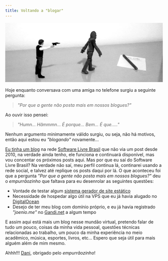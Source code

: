 ```yaml
---
title: Voltando a "blogar"
---
```


![Han Solo apontando uma arma para Chewbacca](/files/han-solo-e-chewbacca-blog.jpg)

Hoje enquanto conversava com uma amiga no telefone surgiu a seguinte pergunta:

> _"Por que a gente não posta mais em nossos blogues?"_

Ao ouvir isso pensei:

> _"Humn... Hâmmmn... É porque... Bem... É que....."_

Nenhum argumento minimamente válido surgiu, ou seja, não há motivos, então aqui
estou eu _"blogando"_ novamente...

[Eu tinha um blog](http://softwarelivre.org/joenio) na rede [Software Livre
Brasil](http://softwarelivre.org) que não via um post desde 2010, na verdade
ainda tenho, ele funciona e continuará disponível, mas vou concentar os
próximos posts aqui. Mas por que eu saí do Software Livre Brasil? Na verdade
não saí, meu perfil continua lá, continarei usando a rede social, e talvez até
replique os posts daqui por lá. O que aconteceu foi que a pergunta _"Por que a
gente não posta mais em nossos blogues?"_ deu o _empurrãozinho_ que faltava
para eu desenrolar as seguintes questões:

* Vontade de testar algum [sistema gerador de site estático](http://www.staticgen.com)
* Necessidade de hospedar algo útil na VPS que eu já havia alugado no [DigitalOcean](http://www.digitalocean.com)
* Desejo de ter meu blog com domínio próprio, e eu já havia registrado _"joenio.me"_ no [Gandi.net](http://gandi.net) a algum tempo

E assim aqui está mais um blog nesse mundão virtual, pretendo falar de tudo um
pouco, coisas da minha vida pessoal, questões técnicas relacionadas ao
trabalho, um pouco da minha experiência no meio acadêmico, música, esportes,
livros, etc... Espero que seja útil para mais alguém além de mim mesmo.

Ahhh!!! [Dani](http://softwarelivre.org/dani), obrigado pelo _empurrãozinho_!
